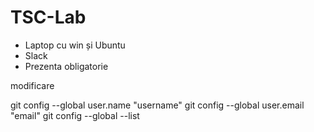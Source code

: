 # TSC-Lab

* Laptop cu win și Ubuntu
* Slack
* Prezenta obligatorie

modificare

git config --global user.name "username"
git config --global user.email "email"
git config --global --list